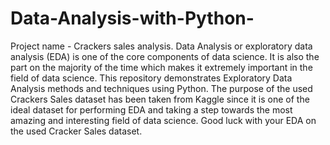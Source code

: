 # Data-Analysis-with-Python-
Project name - Crackers sales analysis.
Data Analysis or exploratory data analysis (EDA) is one of the core components of data science. It is also the part on the majority of the time which makes it extremely important in the field of data science. This repository demonstrates Exploratory Data Analysis methods and techniques using Python. The purpose of the used Crackers Sales dataset has been taken from Kaggle since it is one of the ideal dataset for performing EDA and taking a step towards the most amazing and interesting field of data science. Good luck with your EDA on the used Cracker Sales dataset.
